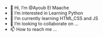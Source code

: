 - 👋 Hi, I’m @Ayoub El Maache
- 👀 I’m interested in Learning Python 
- 🌱 I’m currently learning HTML,CSS and JS
- 💞️ I’m looking to collaborate on ...
- 📫 How to reach me ...

<!---
Ayoubklose/Ayoubklose is a ✨ special ✨ repository because its `README.md` (this file) appears on your GitHub profile.
You can click the Preview link to take a look at your changes.
--->
